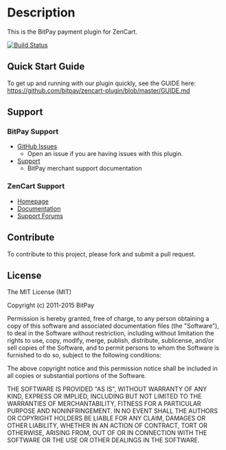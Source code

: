 # Description

This is the BitPay payment plugin for ZenCart.

[![Build Status](https://travis-ci.org/bitpay/zencart-plugin.svg?branch=master)](https://travis-ci.org/bitpay/zencart-plugin)

## Quick Start Guide

To get up and running with our plugin quickly, see the GUIDE here: https://github.com/bitpay/zencart-plugin/blob/master/GUIDE.md

## Support

### BitPay Support

* [GitHub Issues](https://github.com/bitpay/zencart-plugin/issues)
  * Open an issue if you are having issues with this plugin.
* [Support](https://support.bitpay.com)
  * BitPay merchant support documentation

### ZenCart Support

* [Homepage](http://www.zen-cart.com)
* [Documentation](http://www.zen-cart.com/wiki/index.php/Developers_API)
* [Support Forums](http://www.zen-cart.com/forum.php)

## Contribute

To contribute to this project, please fork and submit a pull request.

## License

The MIT License (MIT)

Copyright (c) 2011-2015 BitPay

Permission is hereby granted, free of charge, to any person obtaining a copy of this software and associated documentation files (the "Software"), to deal in the Software without restriction, including without limitation the rights to use, copy, modify, merge, publish, distribute, sublicense, and/or sell copies of the Software, and to permit persons to whom the Software is furnished to do so, subject to the following conditions:

The above copyright notice and this permission notice shall be included in all copies or substantial portions of the Software.

THE SOFTWARE IS PROVIDED "AS IS", WITHOUT WARRANTY OF ANY KIND, EXPRESS OR IMPLIED, INCLUDING BUT NOT LIMITED TO THE WARRANTIES OF MERCHANTABILITY, FITNESS FOR A PARTICULAR PURPOSE AND NONINFRINGEMENT. IN NO EVENT SHALL THE AUTHORS OR COPYRIGHT HOLDERS BE LIABLE FOR ANY CLAIM, DAMAGES OR OTHER LIABILITY, WHETHER IN AN ACTION OF CONTRACT, TORT OR OTHERWISE, ARISING FROM, OUT OF OR IN CONNECTION WITH THE SOFTWARE OR THE USE OR OTHER DEALINGS IN THE SOFTWARE.
